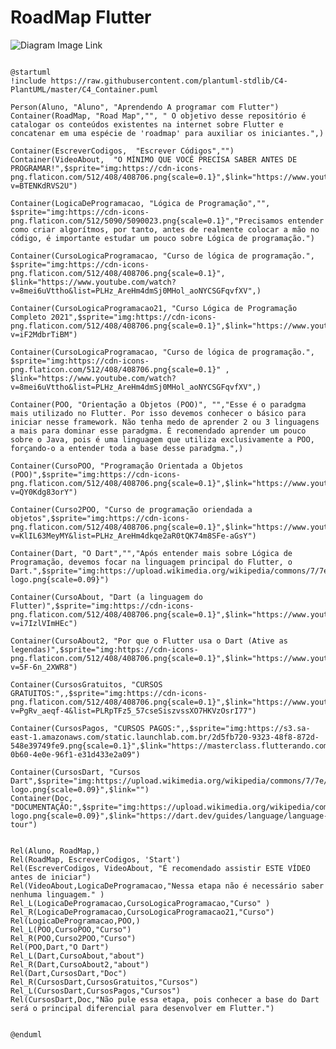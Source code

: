 # RoadMap Flutter

![Diagram Image Link](https://www.plantuml.com/plantuml/svg/pLTBRnl94RxhLzGEWjW6E4DoI8cI0I5BKzGZ4aMQb1Jx91IdYwDUzqoFktiehu8zvH0amFu8Om-BFUJaMwxpnz8zeo6eXv9Da5W1RB4VKr_NLu_gwc-rGMNoH6nymzD8v8pWofXClsus5Lu7CJTN-JpNf2AP6afD4CcacGbCdOol3HDytXnq_ObREX-TD1FKXfHTkXnO2UGfgI1p-1iJKbgcB_iYJsK3lFBNSuDCKShiFmbzo9IC5IQem1u4-o8t5irxjR42UpcLo4QOMK4t0Zlq6fx3WJ78-NTa-5828wq956LISrDyKLn2yGj4Q538s89B3IMXuk_C3kaJruuSQKWHk1seb0neELTKwm3a92m2fMWd2UG90kci-2NY18pWXPB84inUG8OA0VDFNF3gA9xoYAF33xp6guqrCaCTALgI6aZ6OwaR05wz18FYIxdewAqRu88palsvp8txV0oZuiVJez4OtfuFuM8yAFuAa-bmS3Jhmwp_PZY5_kdPS0PxGxiyFfZsH_tfDrxZDpfJtD2knvFuTUtnYAK-joordwLni11etAnq-MOxR7PRs-v_hxKLsFq_wWW5xRQ2zWyMJl3qmwvN0rrVNmVVMmNpEPNIrsYYgzyjTz-S3K-FsVHY5fvxT-nm8cCUuHvDRjqVeGkHa-ABMtRMhJUAdukVPENm_uJ2PckdLVvfXPq79Bo9eeXhJ5n8k6XdL8QXX4WvJwA8fIh-PXBdg4mgC9WQgsVfMQUa8XI9axHIGaPE11AhBwGMel9cmyKXJwoq4oOWRNA62lB48kQHl0swDURPElFWhja6kTAoijrTovKRJbey2TG0WFzo5C2l38FjXFXMVc7CbVojuDhiJauERoxxYWwJBajctxL6Xr9SeZnzFvWTx7zSBjvTU8rVGJnihwW_5Jema4aco4W8Ms7xkVA0xuSZDbTd_Cte_zcXy1KzEXcFBSsnufIQMrSXZ5qzbnhSxYjNussI3hKcbqIohBCiJX0Iv1fommM_GUQohIxQ0Koa0gvBqoqfgSh-5KMahFoy-AnvLE7SrcW5AJdyXSA4hgNw4C2fKyLGUeMG42jzWDMDfI04cKC7h8tY76DADLJAL91C9jnT5WvnfMm0nLz0aJMUXN3Qrc3tIu24t-CINQ7Xsl7D4rmTbC37d6h6G9yYaMk-nAhs89IsN4XL_8mfaxwpvAgU6SdGpkUe2TXTpHxBiSejTrFeraaCxtlekTBfxVlMCOktErAzVoITmef3ENwGDY0T6LQHaHMPvw9nB8vEjZeZ-dxq_c4IVVX88KvRvkrnhvjip_R9nmDzZ-uUAkEI2DoWl2IzVbPyMRlDN71MyVLaXMoiKcLHNc7fUjXPiwGHpr00MoLP0sHvOF24tV9CI6J1DV_04s8S0wdYffjbRjQq5aXagfkzPe-Q3iSNCfPtRDZQ-U6XN-iMo7Coy79DopNTdYqaUU_eHbmS9OV3w2dLGvTOKfMfl58OSersLd7g6xuaG0s2OXUa-jdeRExxM-bb-EuFq-r7wEW3XIRdHcgNP-VJsNW6jjCyEpyw6yzUUurdKdeIJvUNI1yNVhVEfsbsjd-pURdPYpJDkBvPQlrkt3iylhWPQtNKwpr6ReBnEh59_-2VaDATGADFg8tV3Z316vdYjIxLqiOn30JcQNGbSEuMWxbgXcnpCU-5BN-d4tRyxlPYsz_kXSpVx6vJPwVNtLdGphyoGVNgYWHg7IogI7AblpuYo-U2HyrCIPP7HZUftMr7Ez6ctvfljVmkjSZVsLgqVUgqMRVJeH1REu-PuhR0L1Dmi_zbpjSixpv_zcJaaduyE1yDJy_wnP-BFurVVnKrQbJcYXsZPJFEEIFT55WLdjN0Dp9NpduRKnBrWxT-jxug5-iPF7W1lfWPY_-Y-kp1xlhZpxlVIMZDjU4AXhEp8LmKF-uDnx1wdTGTZbSXhm4zzlZoJabh13AO8QJ5J-NxEQN8hXQV5PUWSKxAhgHNTngJm8CI__BaqJVT4_rj5L6rwFJV40tRjN0f-wYak_zhfTouRcngoVhKrLvuVxFSAeE_lbnhl79nxJhoqFtKaFUtmplxQxkw0hUnlH9TMxzVP6yJi5RYuQUkPDtxRFqZbq9UsTTckI1OURhkDkiUUTKdtbv8cbJn6UHw5y0NfCXEKDpslAGfNKgnjDAKhFfmgyEtbB8y4Vy0)

```plantuml

@startuml
!include https://raw.githubusercontent.com/plantuml-stdlib/C4-PlantUML/master/C4_Container.puml

Person(Aluno, "Aluno", "Aprendendo A programar com Flutter")
Container(RoadMap, "Road Map","", " O objetivo desse repositório é catalogar os conteúdos existentes na internet sobre Flutter e concatenar em uma espécie de 'roadmap' para auxiliar os iniciantes.",)

Container(EscreverCodigos,  "Escrever Códigos","")
Container(VideoAbout,  "O MÍNIMO QUE VOCÊ PRECISA SABER ANTES DE PROGRAMAR!",$sprite="img:https://cdn-icons-png.flaticon.com/512/408/408706.png{scale=0.1}",$link="https://www.youtube.com/watch?v=BTENKdRVS2U")

Container(LogicaDeProgramacao, "Lógica de Programação","", $sprite="img:https://cdn-icons-png.flaticon.com/512/5090/5090023.png{scale=0.1}","Precisamos entender como criar algorítmos, por tanto, antes de realmente colocar a mão no código, é importante estudar um pouco sobre Lógica de programação.")

Container(CursoLogicaProgramacao, "Curso de lógica de programação.",   $sprite="img:https://cdn-icons-png.flaticon.com/512/408/408706.png{scale=0.1}", $link="https://www.youtube.com/watch?v=8mei6uVttho&list=PLHz_AreHm4dmSj0MHol_aoNYCSGFqvfXV",)

Container(CursoLogicaProgramacao21, "Curso Lógica de Programação Completo 2021",$sprite="img:https://cdn-icons-png.flaticon.com/512/408/408706.png{scale=0.1}",$link="https://www.youtube.com/watch?v=iF2MdbrTiBM")

Container(CursoLogicaProgramacao, "Curso de lógica de programação.",   $sprite="img:https://cdn-icons-png.flaticon.com/512/408/408706.png{scale=0.1}" , $link="https://www.youtube.com/watch?v=8mei6uVttho&list=PLHz_AreHm4dmSj0MHol_aoNYCSGFqvfXV",)

Container(POO, "Orientação a Objetos (POO)", "","Esse é o paradgma mais utilizado no Flutter. Por isso devemos conhecer o básico para iniciar nesse framework. Não tenha medo de aprender 2 ou 3 linguagens a mais para dominar esse paradgma. É recomendado aprender um pouco sobre o Java, pois é uma linguagem que utiliza exclusivamente a POO, forçando-o a entender toda a base desse paradgma.",)

Container(CursoPOO, "Programação Orientada a Objetos (POO)",$sprite="img:https://cdn-icons-png.flaticon.com/512/408/408706.png{scale=0.1}",$link="https://www.youtube.com/watch?v=QY0Kdg83orY")

Container(Curso2POO, "Curso de programação oriendada a objetos",$sprite="img:https://cdn-icons-png.flaticon.com/512/408/408706.png{scale=0.1}",$link="https://www.youtube.com/watch?v=KlIL63MeyMY&list=PLHz_AreHm4dkqe2aR0tQK74m8SFe-aGsY")

Container(Dart, "O Dart","","Após entender mais sobre Lógica de Programação, devemos focar na linguagem principal do Flutter, o Dart.",$sprite="img:https://upload.wikimedia.org/wikipedia/commons/7/7e/Dart-logo.png{scale=0.09}")

Container(CursoAbout, "Dart (a linguagem do Flutter)",$sprite="img:https://cdn-icons-png.flaticon.com/512/408/408706.png{scale=0.1}",$link="https://www.youtube.com/watch?v=i7IzlVImHEc")

Container(CursoAbout2, "Por que o Flutter usa o Dart (Ative as legendas)",$sprite="img:https://cdn-icons-png.flaticon.com/512/408/408706.png{scale=0.1}",$link="https://www.youtube.com/watch?v=5F-6n_2XWR8")

Container(CursosGratuitos, "CURSOS GRATUITOS:",,$sprite="img:https://cdn-icons-png.flaticon.com/512/408/408706.png{scale=0.1}",$link="https://www.youtube.com/watch?v=PgRv_aeqf-4&list=PLRpTFz5_57cseSiszvssXO7HKVzOsrI77")

Container(CursosPagos, "CURSOS PAGOS:",,$sprite="img:https://s3.sa-east-1.amazonaws.com/static.launchlab.com.br/2d5fb720-9323-48f8-872d-548e39749fe9.png{scale=0.1}",$link="https://masterclass.flutterando.com.br/public/products/e141c9c5-0b60-4e0e-96f1-e31d433e2a09")

Container(CursosDart, "Cursos Dart",$sprite="img:https://upload.wikimedia.org/wikipedia/commons/7/7e/Dart-logo.png{scale=0.09}",$link="")
Container(Doc, "DOCUMENTAÇÃO:",$sprite="img:https://upload.wikimedia.org/wikipedia/commons/7/7e/Dart-logo.png{scale=0.09}",$link="https://dart.dev/guides/language/language-tour")


Rel(Aluno, RoadMap,)
Rel(RoadMap, EscreverCodigos, 'Start')
Rel(EscreverCodigos, VideoAbout, "É recomendado assistir ESTE VÍDEO  antes de iniciar")
Rel(VideoAbout,LogicaDeProgramacao,"Nessa etapa não é necessário saber nenhuma linguagem." )
Rel_L(LogicaDeProgramacao,CursoLogicaProgramacao,"Curso" )
Rel_R(LogicaDeProgramacao,CursoLogicaProgramacao21,"Curso")
Rel(LogicaDeProgramacao,POO,)
Rel_L(POO,CursoPOO,"Curso")
Rel_R(POO,Curso2POO,"Curso")
Rel(POO,Dart,"O Dart")
Rel_L(Dart,CursoAbout,"about")
Rel_R(Dart,CursoAbout2,"about")
Rel(Dart,CursosDart,"Doc")
Rel_R(CursosDart,CursosGratuitos,"Cursos")
Rel_L(CursosDart,CursosPagos,"Cursos")
Rel(CursosDart,Doc,"Não pule essa etapa, pois conhecer a base do Dart será o principal diferencial para desenvolver em Flutter.")


@enduml
```
